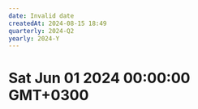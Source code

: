 ```yaml
---
date: Invalid date
createdAt: 2024-08-15 18:49
quarterly: 2024-Q2
yearly: 2024-Y
---
```


# Sat Jun 01 2024 00:00:00 GMT+0300

